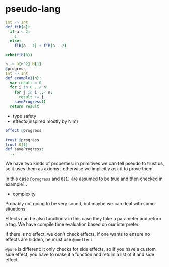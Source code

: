 # pseudo-lang

```nim
Int -> Int
def fib(a):
  if a < 2:
    1
  else:
    fib(a - 1) + fib(a - 2)

echo(fib(0))
```


```nim
n -> O[n^2] M[1]
@progress
Int -> Int
def example1(n):
  var result = 0
  for i in 0 ..< n:
    for j in i ..< n:
      result += j
    saveProgress()
  return result
```

* type safety
* effects(inspired mostly by Nim)

```nim
effect @progress

trust @progress
trust O[1]
def saveProgress:
  ..
```

We have two kinds of properties: in primitives we can tell pseudo to trust us, so it uses them as axioms , otherwise we implicitly ask it to prove them.

In this case `@progress` and `O[1]` are assumed to be true and then checked in example1 .

* complexity 

Probably not going to be very sound, but maybe we can deal with some situations

Effects can be also functions: in this case they take a parameter and return a tag. 
We have compile time evaluation based on our interpreter.

If there is no effect, we don't check effects, if one wants to ensure no effects are hidden, he must use
`@noeffect`

`@pure` is different: it only checks for side effects, so if you have a custom side effect, you have to make it a function and return a list of it and side effect.
